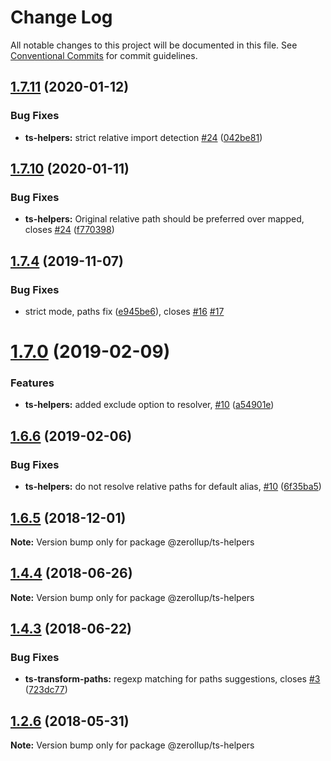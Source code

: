 # Change Log

All notable changes to this project will be documented in this file.
See [Conventional Commits](https://conventionalcommits.org) for commit guidelines.

## [1.7.11](https://github.com/zerkalica/zerollup/compare/v1.7.10...v1.7.11) (2020-01-12)


### Bug Fixes

* **ts-helpers:** strict relative import detection [#24](https://github.com/zerkalica/zerollup/issues/24) ([042be81](https://github.com/zerkalica/zerollup/commit/042be810199205a610e69156948c74785cb4a5f2))





## [1.7.10](https://github.com/zerkalica/zerollup/compare/v1.7.9...v1.7.10) (2020-01-11)


### Bug Fixes

* **ts-helpers:** Original relative path should be preferred over mapped, closes [#24](https://github.com/zerkalica/zerollup/issues/24) ([f770398](https://github.com/zerkalica/zerollup/commit/f770398cba977c44bcda2841f4a3ba984deab7b0))





## [1.7.4](https://github.com/zerkalica/zerollup/compare/v1.7.3...v1.7.4) (2019-11-07)


### Bug Fixes

* strict mode, paths fix ([e945be6](https://github.com/zerkalica/zerollup/commit/e945be66862191e5ae164ed6ba275c6d1f47832d)), closes [#16](https://github.com/zerkalica/zerollup/issues/16) [#17](https://github.com/zerkalica/zerollup/issues/17)





# [1.7.0](https://github.com/zerkalica/zerollup/compare/v1.6.6...v1.7.0) (2019-02-09)


### Features

* **ts-helpers:** added exclude option to resolver, [#10](https://github.com/zerkalica/zerollup/issues/10) ([a54901e](https://github.com/zerkalica/zerollup/commit/a54901e))





## [1.6.6](https://github.com/zerkalica/zerollup/compare/v1.6.5...v1.6.6) (2019-02-06)


### Bug Fixes

* **ts-helpers:** do not resolve relative paths for default alias, [#10](https://github.com/zerkalica/zerollup/issues/10) ([6f35ba5](https://github.com/zerkalica/zerollup/commit/6f35ba5))





## [1.6.5](https://github.com/zerkalica/zerollup/compare/v1.6.4...v1.6.5) (2018-12-01)

**Note:** Version bump only for package @zerollup/ts-helpers





<a name="1.4.4"></a>
## [1.4.4](https://github.com/zerkalica/zerollup/compare/v1.4.3...v1.4.4) (2018-06-26)




**Note:** Version bump only for package @zerollup/ts-helpers

<a name="1.4.3"></a>
## [1.4.3](https://github.com/zerkalica/zerollup/compare/v1.4.2...v1.4.3) (2018-06-22)


### Bug Fixes

* **ts-transform-paths:** regexp matching for paths suggestions, closes [#3](https://github.com/zerkalica/zerollup/issues/3) ([723dc77](https://github.com/zerkalica/zerollup/commit/723dc77))




<a name="1.2.6"></a>
## [1.2.6](https://github.com/zerkalica/zerollup/compare/v1.2.5...v1.2.6) (2018-05-31)




**Note:** Version bump only for package @zerollup/ts-helpers
